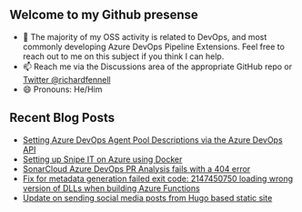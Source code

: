 ## Welcome to my Github presense

- 💬 The majority of my OSS activity is related to DevOps, and most commonly developing Azure DevOps Pipeline Extensions. Feel free to reach out to me on this subject if you think I can help.
- 📫 Reach me via the Discussions area of the appropriate GitHub repo or [Twitter @richardfennell](https://twitter.com/richardfennell)
- 😄 Pronouns: He/Him

## Recent Blog Posts
<!-- BLOG-POST-LIST:START -->
- [Setting Azure DevOps Agent Pool Descriptions via the Azure DevOps API](https://blogs.blackmarble.co.uk/rfennell/setting-azure-devops-agent-pool_descriptions/)
- [Setting up Snipe IT on Azure using Docker](https://blogs.blackmarble.co.uk/rfennell/setting-up-snipe-it-on-azure/)
- [SonarCloud Azure DevOps PR Analysis fails with a 404 error](https://blogs.blackmarble.co.uk/rfennell/sonar-cloud-pr-analysis-fails/)
- [Fix for metadata generation failed exit code: 2147450750 loading wrong version of DLLs when building Azure Functions](https://blogs.blackmarble.co.uk/rfennell/fix-for-metadata-generation-failed-exit-code-2147450750-building-azure-functions/)
- [Update on sending social media posts from Hugo based static site](https://blogs.blackmarble.co.uk/rfennell/update-on-sending-social-media-posts-from-hugo-based-static-site/)
<!-- BLOG-POST-LIST:END -->


<!--
**rfennell/rfennell** is a ✨ _special_ ✨ repository because its `README.md` (this file) appears on your GitHub profile.

Here are some ideas to get you started:

- 🔭 I’m currently working on ...
- 🌱 I’m currently learning ...
- 👯 I’m looking to collaborate on ...
- 🤔 I’m looking for help with ...
- 💬 Ask me about ...
- 📫 How to reach me: ...
- 😄 Pronouns: ...
- ⚡ Fun fact: ...
-->

